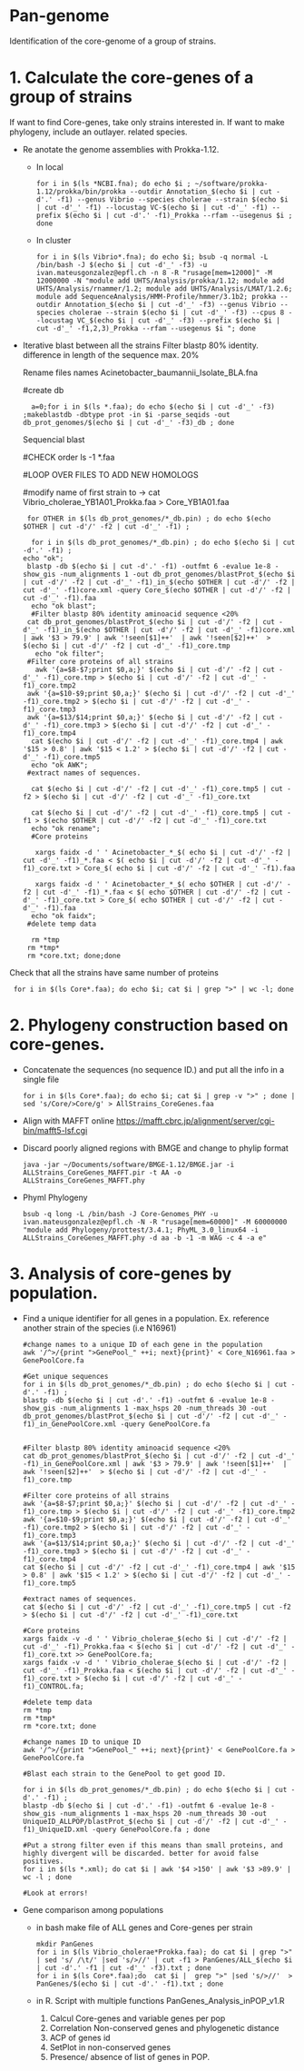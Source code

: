 # Pan-genome
Identification of the core-genome of a group of strains.

# 1. Calculate the core-genes of a group of strains
If want to find Core-genes, take only strains interested in.
If want to make phylogeny, include an outlayer. related species.
  
- Re anotate the genome assemblies with Prokka-1.12.
  - In local 
  
        for i in $(ls *NCBI.fna); do echo $i ; ~/software/prokka-1.12/prokka/bin/prokka --outdir Annotation_$(echo $i | cut -d'.' -f1) --genus Vibrio --species cholerae --strain $(echo $i | cut -d'_' -f1) --locustag VC-$(echo $i | cut -d'_' -f1) --prefix $(echo $i | cut -d'.' -f1)_Prokka --rfam --usegenus $i ; done

  - In cluster

        for i in $(ls Vibrio*.fna); do echo $i; bsub -q normal -L /bin/bash -J $(echo $i | cut -d'_' -f3) -u ivan.mateusgonzalez@epfl.ch -n 8 -R "rusage[mem=12000]" -M 12000000 -N "module add UHTS/Analysis/prokka/1.12; module add UHTS/Analysis/rnammer/1.2; module add UHTS/Analysis/LMAT/1.2.6; module add SequenceAnalysis/HMM-Profile/hmmer/3.1b2; prokka --outdir Annotation_$(echo $i | cut -d'_' -f3) --genus Vibrio --species cholerae --strain $(echo $i | cut -d'_' -f3) --cpus 8 --locustag VC_$(echo $i | cut -d'_' -f3) --prefix $(echo $i | cut -d'_' -f1,2,3)_Prokka --rfam --usegenus $i "; done

- Iterative blast between all the strains
Filter blastp 80% identity.  difference in length of the sequence max. 20%

   Rename files names Acinetobacter_baumannii_Isolate_BLA.fna

     #create db
    
        a=0;for i in $(ls *.faa); do echo $(echo $i | cut -d'_' -f3) ;makeblastdb -dbtype prot -in $i -parse_seqids -out db_prot_genomes/$(echo $i | cut -d'_' -f3)_db ; done

   Sequencial blast

    #CHECK order
      ls -1 *.faa
      
    #LOOP OVER FILES TO ADD NEW HOMOLOGS
    
    #modify name of first strain to ->
    cat Vibrio_cholerae_YB1A01_Prokka.faa > Core_YB1A01.faa

       for OTHER in $(ls db_prot_genomes/*_db.pin) ; do echo $(echo $OTHER | cut -d'/' -f2 | cut -d'_' -f1) ;

        for i in $(ls db_prot_genomes/*_db.pin) ; do echo $(echo $i | cut -d'.' -f1) ;
      echo "ok";
       blastp -db $(echo $i | cut -d'.' -f1) -outfmt 6 -evalue 1e-8 -show_gis -num_alignments 1 -out db_prot_genomes/blastProt_$(echo $i | cut -d'/' -f2 | cut -d'_' -f1)_in_$(echo $OTHER | cut -d'/' -f2 | cut -d'_' -f1)core.xml -query Core_$(echo $OTHER | cut -d'/' -f2 | cut -d'_' -f1).faa
        echo "ok blast";
        #Filter blastp 80% identity aminoacid sequence <20%
       cat db_prot_genomes/blastProt_$(echo $i | cut -d'/' -f2 | cut -d'_' -f1)_in_$(echo $OTHER | cut -d'/' -f2 | cut -d'_' -f1)core.xml | awk '$3 > 79.9' | awk '!seen[$1]++'  | awk '!seen[$2]++'  > $(echo $i | cut -d'/' -f2 | cut -d'_' -f1)_core.tmp
         echo "ok filter";
       #Filter core proteins of all strains
         awk '{a=$8-$7;print $0,a;}' $(echo $i | cut -d'/' -f2 | cut -d'_' -f1)_core.tmp > $(echo $i | cut -d'/' -f2 | cut -d'_' -f1)_core.tmp2
       awk '{a=$10-$9;print $0,a;}' $(echo $i | cut -d'/' -f2 | cut -d'_' -f1)_core.tmp2 > $(echo $i | cut -d'/' -f2 | cut -d'_' -f1)_core.tmp3
       awk '{a=$13/$14;print $0,a;}' $(echo $i | cut -d'/' -f2 | cut -d'_' -f1)_core.tmp3 > $(echo $i | cut -d'/' -f2 | cut -d'_' -f1)_core.tmp4
        cat $(echo $i | cut -d'/' -f2 | cut -d'_' -f1)_core.tmp4 | awk '$15 > 0.8' | awk '$15 < 1.2' > $(echo $i | cut -d'/' -f2 | cut -d'_' -f1)_core.tmp5
        echo "ok AWK";
       #extract names of sequences.

        cat $(echo $i | cut -d'/' -f2 | cut -d'_' -f1)_core.tmp5 | cut -f2 > $(echo $i | cut -d'/' -f2 | cut -d'_' -f1)_core.txt

        cat $(echo $i | cut -d'/' -f2 | cut -d'_' -f1)_core.tmp5 | cut -f1 > $(echo $OTHER | cut -d'/' -f2 | cut -d'_' -f1)_core.txt
        echo "ok rename";
        #Core proteins

         xargs faidx -d ' ' Acinetobacter_*_$( echo $i | cut -d'/' -f2 | cut -d'_' -f1)_*.faa < $( echo $i | cut -d'/' -f2 | cut -d'_' -f1)_core.txt > Core_$( echo $i | cut -d'/' -f2 | cut -d'_' -f1).faa

         xargs faidx -d ' ' Acinetobacter_*_$( echo $OTHER | cut -d'/' -f2 | cut -d'_' -f1)_*.faa < $( echo $OTHER | cut -d'/' -f2 | cut -d'_' -f1)_core.txt > Core_$( echo $OTHER | cut -d'/' -f2 | cut -d'_' -f1).faa
        echo "ok faidx";
       #delete temp data

        rm *tmp
       rm *tmp*
       rm *core.txt; done;done


Check that all the strains have same number of proteins
  
     for i in $(ls Core*.faa); do echo $i; cat $i | grep ">" | wc -l; done


# 2. Phylogeny construction based on core-genes.

- Concatenate the sequences (no sequence ID.) and put all the info in a single file

      for i in $(ls Core*.faa); do echo $i; cat $i | grep -v ">" ; done | sed 's/Core/>Core/g' > AllStrains_CoreGenes.faa

- Align with MAFFT online 
https://mafft.cbrc.jp/alignment/server/cgi-bin/mafft5-lsf.cgi

- Discard poorly aligned regions with BMGE and change to phylip format

      java -jar ~/Documents/software/BMGE-1.12/BMGE.jar -i ALLStrains_CoreGenes_MAFFT.pir -t AA -o ALLStrains_CoreGenes_MAFFT.phy

- Phyml Phylogeny

      bsub -q long -L /bin/bash -J Core-Genomes_PHY -u ivan.mateusgonzalez@epfl.ch -N -R "rusage[mem=60000]" -M 60000000 "module add Phylogeny/prottest/3.4.1; PhyML_3.0_linux64 -i ALLStrains_CoreGenes_MAFFT.phy -d aa -b -1 -m WAG -c 4 -a e"

# 3. Analysis of core-genes by population.

- Find a unique identifier for all genes in a population. Ex. reference another strain of the species (i.e N16961)

      #change names to a unique ID of each gene in the population
      awk '/^>/{print ">GenePool_" ++i; next}{print}' < Core_N16961.faa > GenePoolCore.fa

      #Get unique sequences 
      for i in $(ls db_prot_genomes/*_db.pin) ; do echo $(echo $i | cut -d'.' -f1) ;
      blastp -db $(echo $i | cut -d'.' -f1) -outfmt 6 -evalue 1e-8 -show_gis -num_alignments 1 -max_hsps 20 -num_threads 30 -out db_prot_genomes/blastProt_$(echo $i | cut -d'/' -f2 | cut -d'_' -f1)_in_GenePoolCore.xml -query GenePoolCore.fa


      #Filter blastp 80% identity aminoacid sequence <20%
      cat db_prot_genomes/blastProt_$(echo $i | cut -d'/' -f2 | cut -d'_' -f1)_in_GenePoolCore.xml | awk '$3 > 79.9' | awk '!seen[$1]++'  | awk '!seen[$2]++'  > $(echo $i | cut -d'/' -f2 | cut -d'_' -f1)_core.tmp

      #Filter core proteins of all strains
      awk '{a=$8-$7;print $0,a;}' $(echo $i | cut -d'/' -f2 | cut -d'_' -f1)_core.tmp > $(echo $i | cut -d'/' -f2 | cut -d'_' -f1)_core.tmp2
      awk '{a=$10-$9;print $0,a;}' $(echo $i | cut -d'/' -f2 | cut -d'_' -f1)_core.tmp2 > $(echo $i | cut -d'/' -f2 | cut -d'_' -f1)_core.tmp3
      awk '{a=$13/$14;print $0,a;}' $(echo $i | cut -d'/' -f2 | cut -d'_' -f1)_core.tmp3 > $(echo $i | cut -d'/' -f2 | cut -d'_' -f1)_core.tmp4
      cat $(echo $i | cut -d'/' -f2 | cut -d'_' -f1)_core.tmp4 | awk '$15 > 0.8' | awk '$15 < 1.2' > $(echo $i | cut -d'/' -f2 | cut -d'_' -f1)_core.tmp5

      #extract names of sequences.
      cat $(echo $i | cut -d'/' -f2 | cut -d'_' -f1)_core.tmp5 | cut -f2 > $(echo $i | cut -d'/' -f2 | cut -d'_' -f1)_core.txt

      #Core proteins 
      xargs faidx -v -d ' ' Vibrio_cholerae_$(echo $i | cut -d'/' -f2 | cut -d'_' -f1)_Prokka.faa < $(echo $i | cut -d'/' -f2 | cut -d'_' -f1)_core.txt >> GenePoolCore.fa; 
      xargs faidx -v -d ' ' Vibrio_cholerae_$(echo $i | cut -d'/' -f2 | cut -d'_' -f1)_Prokka.faa < $(echo $i | cut -d'/' -f2 | cut -d'_' -f1)_core.txt > $(echo $i | cut -d'/' -f2 | cut -d'_' -f1)_CONTROL.fa; 

      #delete temp data
      rm *tmp
      rm *tmp*
      rm *core.txt; done

      #change names ID to unique ID
      awk '/^>/{print ">GenePool_" ++i; next}{print}' < GenePoolCore.fa > GenePoolCore.fa

      #Blast each strain to the GenePool to get good ID.

      for i in $(ls db_prot_genomes/*_db.pin) ; do echo $(echo $i | cut -d'.' -f1) ;
      blastp -db $(echo $i | cut -d'.' -f1) -outfmt 6 -evalue 1e-8 -show_gis -num_alignments 1 -max_hsps 20 -num_threads 30 -out UniqueID_ALLPOP/blastProt_$(echo $i | cut -d'/' -f2 | cut -d'_' -f1)_UniqueID.xml -query GenePoolCore.fa ; done 

      #Put a strong filter even if this means than small proteins, and highly divergent will be discarded. better for avoid false positives.
      for i in $(ls *.xml); do cat $i | awk '$4 >150' | awk '$3 >89.9' | wc -l ; done 

      #Look at errors!

- Gene comparison among populations

  - in bash make file of ALL genes and Core-genes per strain
  
        mkdir PanGenes
        for i in $(ls Vibrio_cholerae*Prokka.faa); do cat $i | grep ">" | sed 's/ /\t/' |sed 's/>//' | cut -f1 > PanGenes/ALL_$(echo $i | cut -d'.' -f1 | cut -d'_' -f3).txt ; done
        for i in $(ls Core*.faa);do  cat $i |  grep ">" |sed 's/>//'  > PanGenes/$(echo $i | cut -d'.' -f1).txt ; done

   - in R. Script with multiple functions PanGenes_Analysis_inPOP_v1.R
   
        1.  Calcul Core-genes and variable genes per pop
        2.  Correlation Non-conserved genes and phylogenetic distance
        3.  ACP of genes id
        4.  SetPlot in non-conserved genes
        5.  Presence/ absence of list of genes  in POP.


